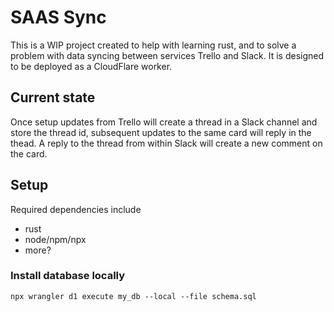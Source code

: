 # SAAS Sync

This is a WIP project created to help with learning rust, and to solve a problem with data syncing between services
Trello and Slack. It is designed to be deployed as a CloudFlare worker.

## Current state

Once setup updates from Trello will create a thread in a Slack channel and store the thread id, subsequent updates to
the same card will reply in the thead. A reply to the thread from within Slack will create a new comment on the card.


## Setup

Required dependencies include
- rust
- node/npm/npx
- more?

### Install database locally

```
npx wrangler d1 execute my_db --local --file schema.sql
```


